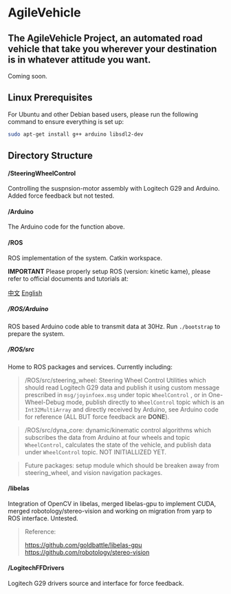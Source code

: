# AgileVehicle
## The AgileVehicle Project, an automated road vehicle that take you wherever your destination is in whatever attitude you want.
Coming soon.

## Linux Prerequisites
For Ubuntu and other Debian based users, please run the following command to ensure everything is set up:

```sh
sudo apt-get install g++ arduino libsdl2-dev
```

## Directory Structure

#### /SteeringWheelControl
Controlling the suspnsion-motor assembly with Logitech G29 and Arduino. Added force feedback but not tested.

#### /Arduino
The Arduino code for the function above.

#### /ROS
ROS implementation of the system. Catkin workspace.

**IMPORTANT** Please properly setup ROS (version: kinetic kame), please refer to official documents and tutorials at:

[中文](http://wiki.ros.org/cn/ROS/Tutorials)
[English](http://wiki.ros.org/ROS/Tutorials)


##### /ROS/Arduino
ROS based Arduino code able to transmit data at 30Hz. Run `./bootstrap` to prepare the system.

##### /ROS/src
Home to ROS packages and services. Currently including:

> /ROS/src/steering_wheel: Steering Wheel Control Utilities which should read Logitech G29 data and publish it using custom message prescribed in `msg/joyinfoex.msg` under topic `WheelControl` , or in One-Wheel-Debug mode, publish directly to `WheelControl` topic which is an `Int32MultiArray` and directly received by Arduino, see Arduino code for reference (ALL BUT force feedback are **DONE**).

> /ROS/src/dyna_core: dynamic/kinematic control algorithms which subscribes the data from Arduino at four wheels and topic `WheelControl`, calculates the state of the vehicle, and publish data under `WheelControl` topic. NOT INITIALLIZED YET.

> Future packages: setup module which should be breaken away from steering_wheel, and vision navigation packages.


#### /libelas
Integration of OpenCV in libelas, merged libelas-gpu to implement CUDA, merged robotology/stereo-vision and working on migration from yarp to ROS interface. Untested.
> Reference:
> 
> https://github.com/goldbattle/libelas-gpu
> https://github.com/robotology/stereo-vision

#### /LogitechFFDrivers
Logitech G29 drivers source and interface for force feedback.

